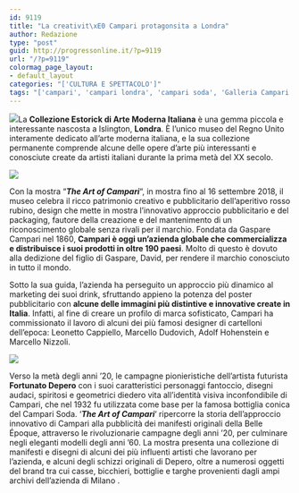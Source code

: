 ```yaml
---
id: 9119
title: "La creativit\xE0 Campari protagonsita a Londra"
author: Redazione
type: "post"
guid: http://progressonline.it/?p=9119
url: "/?p=9119"
colormag_page_layout:
- default_layout
categories: "['CULTURA E SPETTACOLO']"
tags: "['campari', 'campari londra', 'campari soda', 'Galleria Campari', 'mostra campari', 'mostra campari londra', 'poster campari', 'pubblicità campari']"
---
```


![](https://progressonline.it/wp-content/uploads/2018/07/unnamed-213x300-213x300.jpg)La **Collezione Estorick di Arte Moderna Italiana** è una gemma piccola e interessante nascosta a Islington, **Londra**. È l’unico museo del Regno Unito interamente dedicato all’arte moderna italiana, e la sua collezione permanente comprende alcune delle opere d’arte più interessanti e conosciute create da artisti italiani durante la prima metà del XX secolo.

![](https://www.allaboutitaly.net/wp-content/uploads/2018/07/The-Art-of-Campari-4-194x300.jpg)

Con la mostra “***The Art of Campari***“, in mostra fino al 16 settembre 2018, il museo celebra il ricco patrimonio creativo e pubblicitario dell’aperitivo rosso rubino, design che mette in mostra l’innovativo approccio pubblicitario e del packaging, fautore della creazione e del mantenimento di un riconoscimento globale senza rivali per il marchio. Fondata da Gaspare Campari nel 1860, **Campari è oggi un’azienda globale che commercializza e distribuisce i suoi prodotti in oltre 190 paesi**. Molto di questo è dovuto alla dedizione del figlio di Gaspare, David, per rendere il marchio conosciuto in tutto il mondo.

Sotto la sua guida, l’azienda ha perseguito un approccio più dinamico al marketing dei suoi drink, sfruttando appieno la potenza del poster pubblicitario con **alcune delle immagini più distintive e innovative create in Italia**. Infatti, al fine di creare un profilo di marca sofisticato, Campari ha commissionato il lavoro di alcuni dei più famosi designer di cartelloni dell’epoca: Leonetto Cappiello, Marcello Dudovich, Adolf Hohenstein e Marcello Nizzoli.

![](https://progressonline.it/wp-content/uploads/2018/07/The-Art-of-Campari-300x214.jpg)

Verso la metà degli anni ’20, le campagne pionieristiche dell’artista futurista **Fortunato Depero** con i suoi caratteristici personaggi fantoccio, disegni audaci, spiritosi e geometrici diedero vita all’identità visiva inconfondibile di Campari, che nel 1932 fu utilizzata come base per la famosa bottiglia conica del Campari Soda. ‘***The Art of Campari***‘ ripercorre la storia dell’approccio innovativo di Campari alla pubblicità dei manifesti originali della Belle Époque, attraverso le rivoluzionarie campagne degli anni ’20, per culminare negli eleganti modelli degli anni ’60. La mostra presenta una collezione di manifesti e disegni di alcuni dei più influenti artisti che lavorano per l’azienda, e alcuni degli schizzi originali di Depero, oltre a numerosi oggetti del brand tra cui casse, bicchieri, bottiglie e targhe provenienti dagli ampi archivi dell’azienda di Milano .